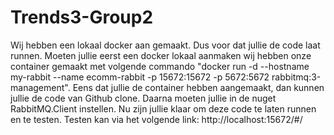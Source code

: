 # Trends3-Group2

Wij hebben een lokaal docker aan gemaakt. Dus voor dat jullie de code laat runnen. 
Moeten jullie eerst een docker lokaal aanmaken wij hebben onze container gemaakt met volgende commando 
"docker run -d --hostname my-rabbit --name ecomm-rabbit -p 15672:15672 -p 5672:5672 rabbitmq:3-management".
Eens dat jullie de container hebben aangemaakt, dan kunnen jullie de code van Github clone.
Daarna moeten jullie in de nuget RabbitMQ.Client instellen.
Nu zijn jullie klaar om deze code te laten runnen en te testen.
Testen kan via het volgende link: http://localhost:15672/#/
